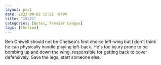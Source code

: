 ```yaml
---
layout: post
date: 2023-09-02 15:21 -0400
title: "15:21"
categories: [Notes, Premier League]
tags: [Chelsea]
---
```


Ben Chiwell should not be Chelsea's first choice left-wing but I don't think he can physically handle playing left-back. He's too injury prone to be bombing up and down the wing, responsible for getting back to cover defensively. Save the legs, start someone else.


